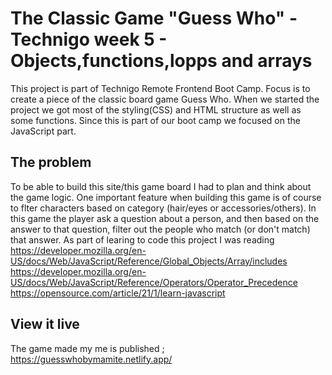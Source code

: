 # The Classic Game "Guess Who" - Technigo week 5 - Objects,functions,lopps and arrays
This project is part of Technigo Remote Frontend Boot Camp. Focus is to create a piece of the classic board game Guess Who. When we started the project we got most of the styling(CSS) and HTML structure as well as some functions. Since this is part of our boot camp we focused on the JavaScript part.

## The problem

To be able to build this site/this game board I had to plan and think about the game logic. One important feature when building this game is of course to flter characters based on category (hair/eyes or accessories/others). In this game the player ask a question about a person, and then based on the answer to that question, filter out the people who match (or don't match) that answer. 
As part of learing to code this project I was reading
https://developer.mozilla.org/en-US/docs/Web/JavaScript/Reference/Global_Objects/Array/includes
https://developer.mozilla.org/en-US/docs/Web/JavaScript/Reference/Operators/Operator_Precedence
https://opensource.com/article/21/1/learn-javascript 

## View it live

The game made my me is published ; 
https://guesswhobymamite.netlify.app/
